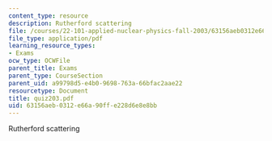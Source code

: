 ```yaml
---
content_type: resource
description: Rutherford scattering
file: /courses/22-101-applied-nuclear-physics-fall-2003/63156aeb0312e66a90ffe228d6e8e8bb_quiz203.pdf
file_type: application/pdf
learning_resource_types:
- Exams
ocw_type: OCWFile
parent_title: Exams
parent_type: CourseSection
parent_uid: a99798d5-e4b0-9698-763a-66bfac2aae22
resourcetype: Document
title: quiz203.pdf
uid: 63156aeb-0312-e66a-90ff-e228d6e8e8bb
---
```

Rutherford scattering